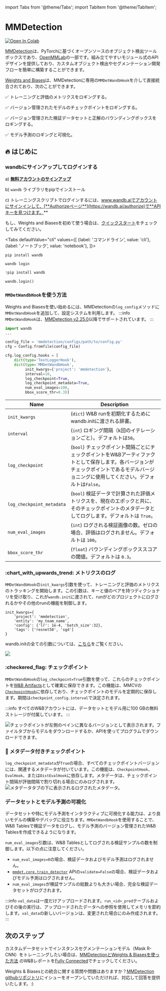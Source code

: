 import Tabs from '@theme/Tabs';
import TabItem from '@theme/TabItem';

# MMDetection

[![Open In Colab](https://colab.research.google.com/assets/colab-badge.svg)](https://github.com/wandb/examples/blob/master/colabs/mmdetection/Train\_an\_Object\_Detection%2BSemantic\_Segmentation\_Model\_with\_MMDetection\_and\_W%26B.ipynb)

[MMDetection](https://github.com/open-mmlab/mmdetection/)は、PyTorchに基づくオープンソースのオブジェクト検出ツールボックスであり、[OpenMMLab](https://openmmlab.com/)の一部です。組み立てやすいモジュール式のAPIデザインを提供しており、カスタムオブジェクト検出やセグメンテーション開発フローを簡単に構築することができます。

[Weights and Biases](https://wandb.ai/site)は、MMDetectionに専用の`MMDetWandbHook`を介して直接統合されており、次のことができます。

✅ トレーニングと評価のメトリクスをロギングする。

✅ バージョン管理されたモデルのチェックポイントをロギングする。

✅ バージョン管理された検証データセットと正解のバウンディングボックスをロギングする。

✅ モデル予測のロギングと可視化。

## :fire: はじめに

### wandbにサインアップしてログインする

a) [**無料アカウントのサインアップ**](https://wandb.ai/site)

b) `wandb` ライブラリをpipでインストール

c) トレーニングスクリプトでログインするには、www.wandb.aiでアカウントにサインインして、[**Authorizeページ**](https://wandb.ai/authorize)で**APIキーを見つけます。**

もし、Weights and Biasesを初めて使う場合は、[クイックスタート](../../quickstart.md)をチェックしてみてください。

<Tabs
  defaultValue="cli"
  values={[
    {label: 'コマンドライン', value: 'cli'},
    {label: 'ノートブック', value: 'notebook'},
  ]}>
  <TabItem value="cli">

```
pip install wandb

wandb login
```

  </TabItem>
  <TabItem value="notebook">

```python
!pip install wandb

wandb.login()
```

  </TabItem>
</Tabs>

### `MMDetWandbHook`を使う方法

Weights and Biasesを使い始めるには、MMDetectionの`log_config`メソッドに`MMDetWandbHook`を追加して、設定システムを利用します。
:::info
`MMDetWandbHook`は、[MMDetection v2.25.0](https://twitter.com/OpenMMLab/status/1532193548283432960?s=20&t=dzBiKn9dlNdrvK8e_q0zfQ)以降でサポートされています。
:::

```python
import wandb
...

config_file = 'mmdetection/configs/path/to/config.py'
cfg = Config.fromfile(config_file)

cfg.log_config.hooks = [
    dict(type='TextLoggerHook'),
    dict(type='MMDetWandbHook',
         init_kwargs={'project': 'mmdetection'},
         interval=10,
         log_checkpoint=True,
         log_checkpoint_metadata=True,
         num_eval_images=100,
         bbox_score_thr=0.3)]
```

| Name                      | Description                                                                                                                                                             |
| ------------------------- | ----------------------------------------------------------------------------------------------------------------------------------------------------------------------- |
| `init_kwargs`             | (`dict`) W&B runを初期化するためにwandb.initに渡される辞書。                                                                                                          |
| `interval`                | (`int`) ロギング間隔（k回のイテレーションごと）。デフォルトは`50`。                                                                                                        |
| `log_checkpoint`          | (`bool`) チェックポイント間隔ごとにチェックポイントをW&Bアーティファクトとして保存します。各バージョンがチェックポイントであるモデルバージョニングに使用してください。デフォルトは`False`。     |
| `log_checkpoint_metadata` | (`bool`) 検証データで計算された評価メトリクスを、現在のエポックと共に、そのチェックポイントのメタデータとしてログします。デフォルトは `True`。 |
| `num_eval_images`         | (`int`) ログされる検証画像の数。ゼロの場合、評価はログされません。デフォルトは `100`。                                                       |
| `bbox_score_thr`          | (`float`) バウンディングボックススコアの閾値。デフォルトは `0.3`。                                                                                                         |
### :chart\_with\_upwards\_trend: メトリクスのログ

`MMDetWandbHook`の`init_kwargs`引数を使って、トレーニングと評価のメトリクスのトラッキングを開始します。この引数は、キーと値のペアを持つディクショナリを受け取り、これが`wandb.init`に渡されて、runがどのプロジェクトにログされるかやその他のrunの機能を制御します。

```
init_kwargs={
    'project': 'mmdetection',
    'entity': 'my_team_name',
    'config': {'lr': 1e-4, 'batch_size':32},
    'tags': ['resnet50', 'sgd'] 
}
```

wandb.initの全ての引数については、[こちら](https://docs.wandb.ai/ref/python/init)をご覧ください。

![](@site/static/images/integrations/log_metrics.gif)

### :checkered\_flag: チェックポイント

`MMDetWandbHook`の`log_checkpoint=True`引数を使って、これらのチェックポイントを[W&B Artifacts](../artifacts/intro.md)として確実に保存できます。この機能は、MMCVの[`CheckpointHook`](https://mmcv.readthedocs.io/en/latest/api.html?highlight=CheckpointHook#mmcv.runner.CheckpointHook)に依存しており、チェックポイントのモデルを定期的に保存します。期間は`checkpoint_config.interval`で決定されます。

:::info
すべてのW&Bアカウントには、データセットとモデル用に100 GBの無料ストレージが付属しています。
:::

![チェックポイントが左側のペインに異なるバージョンとして表示されます。ファイルタブからモデルをダウンロードするか、APIを使ってプログラムでダウンロードできます。](/images/integrations/mmdetection_checkpointing.png)

### :mega: メタデータ付きチェックポイント

`log_checkpoint_metadata`が`True`の場合、すべてのチェックポイントバージョンには、関連するメタデータが付いています。この機能は、`CheckpointHook`、`EvalHook`、または`DistEvalHook`に依存します。メタデータは、チェックポイント間隔が評価間隔で割り切れる場合にのみログされます。
![メタデータタブの下に表示されるログされたメタデータ。](@site/static/images/integrations/mmdetection_checkpoint_metadata.png)

### データセットとモデル予測の可視化

データセットや特にモデル予測をインタラクティブに可視化する能力は、より良いモデルの構築やデバッグに役立ちます。`MMDetWandbHook`を使用することで、W&B Tablesで検証データをログし、モデル予測のバージョン管理されたW&B Tablesを作成できるようになります。

`num_eval_images`引数は、W&B Tablesとしてログされる検証サンプルの数を制御します。以下の点に注意してください。

* `num_eval_images=0`の場合、検証データおよびモデル予測はログされません。
* [`mmdet.core.train_detector`](https://mmdetection.readthedocs.io/en/latest/\_modules/mmdet/apis/train.html?highlight=train\_detector) APIの`validate=False`の場合、検証データおよびモデル予測はログされません。
* `num_eval_images`が検証サンプルの総数よりも大きい場合、完全な検証データセットがログされます。

<!-- ![](/images/integrations/mmdetection_visualize.gif) -->

:::info
`val_data`は一度だけアップロードされます。`run_<id>_pred`テーブルおよびその後の実行は、アップロードされたデータへの参照を使用してメモリを節約します。`val_data`の新しいバージョンは、変更された場合にのみ作成されます。
:::

## 次のステップ

カスタムデータセットでインスタンスセグメンテーションモデル（Mask R-CNN）をトレーニングしたい場合は、[MMDetectionとWeights & Biasesを使った方法](https://wandb.ai/ayush-thakur/mmdetection/reports/How-to-Use-Weights-Biases-with-MMDetection--VmlldzoyMTM0MDE2) のW&Bレポートを[Fully Connected](https://wandb.ai/fully-connected)でチェックしてください。

Weights & Biasesとの統合に関する質問や問題はありますか？[MMDetection githubリポジトリ](https://github.com/open-mmlab/mmdetection)にイシューをオープンしていただければ、対応して回答を提供いたします。:)